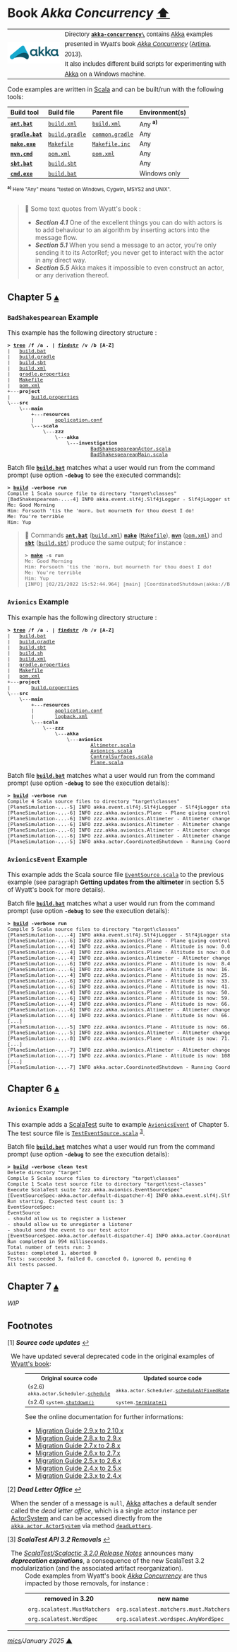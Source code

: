 # <span id="top">Book <i>Akka Concurrency</i></span> <span style="size:30%;"><a href="../README.md">⬆</a></span>

<table style="font-family:Helvetica,Arial;line-height:1.6;">
  <tr>
  <td style="border:0;padding:0 10px 0 0;min-width:120px;"><a href="https://akka.io/" rel="external"><img src="../docs/images/akka.svg" width="120" alt="Akka project"/></a></td>
  <td style="border:0;padding:0;vertical-align:text-top;">Directory <a href="."><strong><code>akka-concurrency\</code></strong></a> contains <a href="https://akka.io/" rel="external">Akka</a> examples presented in Wyatt's book <a href="https://www.artima.com/shop/akka_concurrency" rel="external"><i>Akka Concurrency</i></a> (<a href="https://www.artima.com/books/" rel="external" title="Artima">Artima</a>, 2013).<br/>It also includes different build scripts for experimenting with <a href="https://akka.io/" rel="external">Akka</a> on a Windows machine.</td>
  </tr>
</table>


Code examples are written in [Scala] and can be built/run with the following tools:

| Build&nbsp;tool | Build&nbsp;file | Parent&nbsp;file | Environment(s) |
|:----------------|:----------------|:-----------------|:---------------|
| [**`ant.bat`**][apache_ant_cli] | [`build.xml`](./Chapter05/BadShakespearean/build.xml) | [`build.xml`](./build.xml) | Any <sup><b>a)</b></sup> |
| [**`gradle.bat`**][gradle_cli] | [`build.gradle`](./Chapter05/BadShakespearean/build.gradle) | [`common.gradle`](./common.gradle) | Any |
| [**`make.exe`**][make_cli] | [`Makefile`](./Chapter05/BadShakespearean/Makefile) | [`Makefile.inc`](./Makefile.inc) | Any |
| [**`mvn.cmd`**][apache_maven_cli] | [`pom.xml`](./Chapter05/BadShakespearean/pom.xml) | [`pom.xml`](./pom.xml) | Any |
| [**`sbt.bat`**][sbt_cli] | [`build.sbt`](./Chapter05/BadShakespearean/build.sbt) | &nbsp;        | Any |
| [**`cmd.exe`**][cmd_cli] | [`build.bat`](./Chapter05/BadShakespearean/build.bat)   |  &nbsp;        | Windows only |
<div style="font-size:80%;">
<sup><b>a)</b></sup> Here "Any" means "tested on Windows, Cygwin, MSYS2 and UNIX".<br/>&nbsp;
</div>

> **:mag_right:** Some text quotes from Wyatt's book :
> - ***Section 4.1*** One of the excellent things you can do with actors is to add behaviour to an algorithm by inserting actors into the message flow.
> - ***Section 5.1*** When you send a message to an actor, you’re only sending it to its ActorRef; you never get to interact with the actor in any direct way.
> - ***Section 5.5*** Akka makes it impossible to even construct an actor, or any derivation thereof.

## <span id="ch05">Chapter 5</span> [**&#x25B4;**](#top)

### <span id="ch05_badshakespearean">`BadShakespearean` Example</span>

This example has the following directory structure :

<pre style="font-size:80%;">
<b>&gt; <a href="https://learn.microsoft.com/en-us/windows-server/administration/windows-commands/tree" rel="external">tree</a> /f /a . | <a href="https://learn.microsoft.com/en-us/windows-server/administration/windows-commands/findstr" rel="external">findstr</a> /v /b [A-Z]</b>
|   <a href="./Chapter05/BadShakespearean/build.bat">build.bat</a>
|   <a href="./Chapter05/BadShakespearean/build.gradle">build.gradle</a>
|   <a href="./Chapter05/BadShakespearean/build.sbt">build.sbt</a>
|   <a href="./Chapter05/BadShakespearean/build.xml">build.xml</a>
|   <a href="./Chapter05/BadShakespearean/gradle.properties">gradle.properties</a>
|   <a href="./Chapter05/BadShakespearean/Makefile">Makefile</a>
|   <a href="./Chapter05/BadShakespearean/pom.xml">pom.xml</a>
+---<b>project</b>
|       <a href="./Chapter05/BadShakespearean/project/build.properties">build.properties</a>
\---<b>src</b>
    \---<b>main</b>
        +---<b>resources</b>
        |       <a href="./Chapter05/BadShakespearean/src/main/resources/application.conf">application.conf</a>
        \---<b>scala</b>
            \---<b>zzz</b>
                \---<b>akka</b>
                    \---<b>investigation</b>
                            <a href="./Chapter05/BadShakespearean/src/main/scala/zzz/akka/investigation/BadShakespeareanActor.scala">BadShakespeareanActor.scala</a>
                            <a href="./Chapter05/BadShakespearean/src/main/scala/zzz/akka/investigation/BadShakespeareanMain.scala">BadShakespeareanMain.scala</a>
</pre>

Batch file [**`build.bat`**](./Chapter05/BadShakespearean/build.bat) matches what a user would run from the command prompt (use option **`-debug`** to see the executed commands):

<pre style="font-size:80%;">
<b>&gt; <a href="Chapter05/BadShakespearean/build.bat">build</a> -verbose run</b>
Compile 1 Scala source file to directory "target\classes"
[BadShakespearean-...-4] INFO akka.event.slf4j.Slf4jLogger - Slf4jLogger started
Me: Good Morning
Him: Forsooth 'tis the 'morn, but mourneth for thou doest I do!
Me: You're terrible
Him: Yup
</pre>

> **:mag_right:** Commands [**`ant.bat`**][apache_ant_cli] ([`build.xml`](./Chapter05/BadShakespearean/build.xml)) [**`make`**][make_cli] ([`Makefile`](./Chapter05/BadShakespearean/Makefile)), [**`mvn`**][apache_maven_cli] ([`pom.xml`](./Chapter05/BadShakespearean/pom.xml)) and [**`sbt`**][sbt_cli] ([`build.sbt`](./Chapter05/BadShakespearean/build.sbt)) produce the same output; for instance :
> <pre style="font-size:80%;">
> <b>&gt; <a href="https://www.gnu.org/software/make/manual/html_node/Running.html">make</a> -s run</b>
> Me: Good Morning
> Him: Forsooth 'tis the 'morn, but mourneth for thou doest I do!
> Me: You're terrible
> Him: Yup
> [INFO] [02/21/2022 15:52:44.964] [main] [CoordinatedShutdown(akka://BadShakespearean)] Running CoordinatedShutdown with reason [ActorSystemTerminateReason]
> </pre>

### <span id="ch05_avionics">`Avionics` Example</span>

This example has the following directory structure :

<pre style="font-size:80%;">
<b>&gt; <a href="">tree</a> /f /a . | <a href="">findstr</a> /b /v [A-Z]</b>
|   <a href="./Chapter05/Avionics/build.bat">build.bat</a>
|   <a href="./Chapter05/Avionics/build.gradle">build.gradle</a>
|   <a href="./Chapter05/Avionics/build.sbt">build.sbt</a>
|   <a href="./Chapter05/Avionics/build.sh">build.sh</a>
|   <a href="./Chapter05/Avionics/build.xml">build.xml</a>
|   <a href="./Chapter05/Avionics/gradle.properties">gradle.properties</a>
|   <a href="./Chapter05/Avionics/Makefile">Makefile</a>
|   <a href="./Chapter05/Avionics/pom.xml">pom.xml</a>
+---<b>project</b>
|       <a href="./Chapter05/Avionics/project/build.properties">build.properties</a>
\---<b>src</b>
    \---<b>main</b>
        +---<b>resources</b>
        |       <a href="./Chapter05/Avionics/src/main/resources/application.conf">application.conf</a>
        |       <a href="./Chapter05/Avionics/src/main/resources/logback.xml">logback.xml</a>
        \---<b>scala</b>
            \---<b>zzz</b>
                \---<b>akka</b>
                    \---<b>avionics</b>
                            <a href="./Chapter05/Avionics/src/main/scala/zzz/akka/avionics/Altimeter.scala">Altimeter.scala</a>
                            <a href="./Chapter05/Avionics/src/main/scala/zzz/akka/avionics/Avionics.scala">Avionics.scala</a>
                            <a href="./Chapter05/Avionics/src/main/scala/zzz/akka/avionics/ControlSurfaces.scala">ControlSurfaces.scala</a>
                            <a href="./Chapter05/Avionics/src/main/scala/zzz/akka/avionics/Plane.scala">Plane.scala</a>
</pre>

Batch file [**`build.bat`**](./Chapter05/Avionics/build.bat) matches what a user would run from the command prompt (use option **`-debug`** to see the execution details):

<pre style="font-size:80%;">
<b>&gt; <a href="./Chapter05/Avionics/build.bat">build</a> -verbose run</b>
Compile 4 Scala source files to directory "target\classes"
[PlaneSimulation-...-5] INFO akka.event.slf4j.Slf4jLogger - Slf4jLogger started
[PlaneSimulation-...-6] INFO zzz.akka.avionics.Plane - Plane giving control.
[PlaneSimulation-...-6] INFO zzz.akka.avionics.Altimeter - Altimeter changed rate of climb to 5000.0.
[PlaneSimulation-...-6] INFO zzz.akka.avionics.Altimeter - Altimeter changed rate of climb to 0.0.
[PlaneSimulation-...-6] INFO zzz.akka.avionics.Altimeter - Altimeter changed rate of climb to 2500.0.
[PlaneSimulation-...-6] INFO zzz.akka.avionics.Altimeter - Altimeter changed rate of climb to 0.0.
[PlaneSimulation-...-5] INFO akka.actor.CoordinatedShutdown - Running CoordinatedShutdown with reason [ActorSystemTerminateReason]
</pre>

### <span id="ch05_avionics_event">`AvionicsEvent` Example</span>

This example adds the Scala source file [`EventSource.scala`](./Chapter05/AvionicsEvent//src/main/scala/zzz/akka/avionics/EventSource.scala) to the previous example (see paragraph **Getting updates from the altimeter** in section 5.5 of Wyatt's book for more details).

Batch file [**`build.bat`**](./Chapter05/AvionicsEvent/build.bat) matches what a user would run from the command prompt (use option **`-debug`** to see the execution details):

<pre style="font-size:80%;">
<b>&gt; <a href="./Chapter05/AvionicsEvent/build.bat">build</a> -verbose run</b>
Compile 5 Scala source files to directory "target\classes"
[PlaneSimulation-...-4] INFO akka.event.slf4j.Slf4jLogger - Slf4jLogger started
[PlaneSimulation-...-6] INFO zzz.akka.avionics.Plane - Plane giving control.
[PlaneSimulation-...-4] INFO zzz.akka.avionics.Plane - Altitude is now: 0.0
[PlaneSimulation-...-4] INFO zzz.akka.avionics.Plane - Altitude is now: 0.0
[PlaneSimulation-...-4] INFO zzz.akka.avionics.Altimeter - Altimeter changed rate of climb to 5000.0.
[PlaneSimulation-...-6] INFO zzz.akka.avionics.Plane - Altitude is now: 8.416666666666666
[PlaneSimulation-...-6] INFO zzz.akka.avionics.Plane - Altitude is now: 16.75
[PlaneSimulation-...-4] INFO zzz.akka.avionics.Plane - Altitude is now: 25.083333333333336
[PlaneSimulation-...-6] INFO zzz.akka.avionics.Plane - Altitude is now: 33.41666666666667
[PlaneSimulation-...-6] INFO zzz.akka.avionics.Plane - Altitude is now: 41.833333333333336
[PlaneSimulation-...-4] INFO zzz.akka.avionics.Plane - Altitude is now: 50.16666666666667
[PlaneSimulation-...-6] INFO zzz.akka.avionics.Plane - Altitude is now: 59.833333333333336
[PlaneSimulation-...-4] INFO zzz.akka.avionics.Plane - Altitude is now: 66.91666666666667
[PlaneSimulation-...-6] INFO zzz.akka.avionics.Altimeter - Altimeter changed rate of climb to 0.0.
[PlaneSimulation-...-4] INFO zzz.akka.avionics.Plane - Altitude is now: 66.91666666666667
[...]
[PlaneSimulation-...-5] INFO zzz.akka.avionics.Plane - Altitude is now: 66.91666666666667
[PlaneSimulation-...-5] INFO zzz.akka.avionics.Altimeter - Altimeter changed rate of climb to 2500.0.
[PlaneSimulation-...-8] INFO zzz.akka.avionics.Plane - Altitude is now: 71.125
[...]
[PlaneSimulation-...-7] INFO zzz.akka.avionics.Altimeter - Altimeter changed rate of climb to 0.0.
[PlaneSimulation-...-7] INFO zzz.akka.avionics.Plane - Altitude is now: 108.75000000000001
[...]
[PlaneSimulation-...-7] INFO akka.actor.CoordinatedShutdown - Running CoordinatedShutdown with reason [ActorSystemTerminateReason]
</pre>

## <span id="ch06">Chapter 6</span> [**&#x25B4;**](#top)

### <span id="ch06_avionics">`Avionics` Example</span>

This example adds a [ScalaTest] suite to example [`AvionicsEvent`](#ch05_avionics_event) of Chapter 5. The test source file is [`TestEventSource.scala`](./Chapter06/Avionics/src/test/scala/zzz/akka/avionics/TestEventSource.scala) <sup id="anchor_03">[3](#footnote_03)</sup>.

Batch file [**`build.bat`**](./Chapter05/Avionics/build.bat) matches what a user would run from the command prompt (use option **`-debug`** to see the execution details):

<pre style="font-size:80%;">
<b>&gt; <a href="./Chapter06/Avionics/build.bat">build</a> -verbose clean test</b>
Delete directory "target"
Compile 5 Scala source files to directory "target\classes"
Compile 1 Scala test source file to directory "target\test-classes"
Execute ScalaTest suite "zzz.akka.avionics.EventSourceSpec"
[EventSourceSpec-akka.actor.default-dispatcher-4] INFO akka.event.slf4j.Slf4jLogger - Slf4jLogger started
Run starting. Expected test count is: 3
EventSourceSpec:
EventSource
- should allow us to register a listener
- should allow us to unregister a listener
- should send the event to our test actor
[EventSourceSpec-akka.actor.default-dispatcher-4] INFO akka.actor.CoordinatedShutdown - Running CoordinatedShutdown with reason [ActorSystemTerminateReason]
Run completed in 994 milliseconds.
Total number of tests run: 3
Suites: completed 1, aborted 0
Tests: succeeded 3, failed 0, canceled 0, ignored 0, pending 0
All tests passed.
</pre>

## <span id="ch07">Chapter 7</span> [**&#x25B4;**](#top)

*WIP*

## <span id="footnotes">Footnotes</span>

<span id="footnote_01">[1]</span> ***Source code updates*** [↩](#anchor_01)

<dl><dd style="margin:0 0 0 8px;">
We have updated several deprecated code in the original examples of <a href="https://www.artima.com/shop/akka_concurrency">Wyatt's book</a>:
</dd>
<dd>
<table style="font-size:90%;">
<tr>
<th>Original source code</th>
<th>Updated source code</th>
</tr>
<tr>
<td>(&le;2.6) <code>akka.actor.Scheduler.<a href="https://doc.akka.io/api/akka/2.6/akka/actor/Scheduler.html#schedule(initialDelay:scala.concurrent.duration.FiniteDuration,interval:scala.concurrent.duration.FiniteDuration,runnable:Runnable)(implicitexecutor:scala.concurrent.ExecutionContext):akka.actor.Cancellable">schedule</a></code></td>
<td><code>akka.actor.Scheduler.<a href="https://doc.akka.io/api/akka/2.6/akka/actor/Scheduler.html#scheduleAtFixedRate(initialDelay:java.time.Duration,interval:java.time.Duration,receiver:akka.actor.ActorRef,message:Any,executor:scala.concurrent.ExecutionContext,sender:akka.actor.ActorRef):akka.actor.Cancellable">scheduleAtFixedRate</a></code></td>
</tr>
<tr style="padding:0;">
<td>(&le;2.4) <code>system.<a href="https://doc.akka.io/docs/akka/2.4/project/migration-guide-2.3.x-2.4.x.html#Actor_system_shutdown">shutdown()</a></code></td>
<td><code>system.<a href="https://doc.akka.io/api/akka/current/akka/actor/ActorSystem.html#terminate():scala.concurrent.Future[akka.actor.Terminated]">terminate()</a</code></td>
</tr>
</table>
See the online documentation for further informations: 
<ul>
<li><a href="https://doc.akka.io/libraries/akka-core/current/project/migration-guide-2.9.x-2.10.x.html">Migration Guide 2.9.x to 2.10.x</a></li>
<li><a href="https://doc.akka.io/docs/akka/current/project/migration-guide-2.8.x-2.9.x.html">Migration Guide 2.8.x to 2.9.x</a></li>
<li><a href="https://doc.akka.io/docs/akka/current/project/migration-guide-2.7.x-2.8.x.html">Migration Guide 2.7.x to 2.8.x</a></li>
<li><a href="https://doc.akka.io/docs/akka/current/project/migration-guide-2.6.x-2.7.x.html" rel="external">Migration Guide 2.6.x to 2.7.x</a></li>
<li><a href="https://doc.akka.io/docs/akka/current/project/migration-guide-2.5.x-2.6.x.html" rel="external">Migration Guide 2.5.x to 2.6.x</a></li>
<li><a href="https://doc.akka.io/docs/akka/2.5.32/project/migration-guide-2.4.x-2.5.x.html" rel="external">Migration Guide 2.4.x to 2.5.x</a></li>
<li><a href="https://doc.akka.io/docs/akka/2.4/project/migration-guide-2.3.x-2.4.x.html" rel="external">Migration Guide 2.3.x to 2.4.x</a></li>
</ul>
</dd></dl>

<span id="footnote_02">[2]</span> ***Dead Letter Office*** [↩](#anchor_02)

<dl><dd style="margin:0 0 0 8px;">
When the sender of a message is <code>null</code>, <a href="https://akka.io/" rel="external">Akka</a> attaches a default sender called the <i>dead letter office</i>, which is a single actor instance per <a href="https://doc.akka.io/docs/akka/current/general/actor-systems.html" rel="external">ActorSystem</a> and can be accessed directly from the <a href="https://doc.akka.io/japi/akka/current/akka/actor/ActorSystem.html"><code>akka.actor.ActorSystem</code></a> via method <a href="https://doc.akka.io/japi/akka/current/akka/actor/ActorSystem.html#deadLetters()" rel="external"><code>deadLetters</code></a>.
</dd></dl>

<span id="footnote_03">[3]</span> ***ScalaTest API 3.2 Removals*** [↩](#anchor_03)

<dl><dd style="margin:0 0 0 8px;">
The <a href="https://www.scalatest.org/release_notes/3.2.0"><i>ScalaTest/Scalactic 3.2.0 Release Notes</i></a> announces many <b><i>deprecation expirations</i></b>, a consequence of the new ScalaTest 3.2 modularization (and the associated artifact reorganization).
</dd>
<dd>
Code examples from Wyatt's book <a href="https://www.artima.com/shop/akka_concurrency"><i>Akka Concurrency</i></a> are thus impacted by those removals, for instance :
</dd>
<dd>
<table>
<tr>
  <th>removed in 3.20</th>
  <th>new&nbsp;name</th>
</tr>
<tr>
  <td><code>org.scalatest.MustMatchers</code></td>
  <td><code>org.scalatest.matchers.must.Matchers</code></td>
</tr>
<tr>
  <td><code>org.scalatest.WordSpec</code></td>
  <td><code>org.scalatest.wordspec.AnyWordSpec</code></td></tr>
</table>
</dd></dl>

***

*[mics](https://lampwww.epfl.ch/~michelou/)/January 2025* [**&#9650;**](#top)
<span id="bottom">&nbsp;</span>

<!-- link refs -->

[akka]: https://akka.io/
[apache_ant_cli]: https://ant.apache.org/manual/running.html
[apache_maven_cli]: https://maven.apache.org/ref/current/maven-embedder/cli.html
[cmd_cli]: https://learn.microsoft.com/en-us/windows-server/administration/windows-commands/cmd
[gradle_cli]: https://docs.gradle.org/current/userguide/command_line_interface.html
[sbt_cli]: https://www.scala-sbt.org/1.x/docs/Command-Line-Reference.html
[scala]: https://www.scala-lang-org/
[scalatest]: https://www.scalatest.org/
[make_cli]: https://ftp.gnu.org/old-gnu/Manuals/make-3.79.1/html_node/make_86.html
